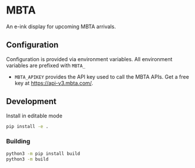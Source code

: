 # MBTA

An e-ink display for upcoming MBTA arrivals.

## Configuration

Configuration is provided via environment variables.
All environment variables are prefixed with `MBTA_`

- `MBTA_APIKEY` provides the API key used to call the MBTA APIs. Get a free key at https://api-v3.mbta.com/.

## Development

Install in editable mode

```sh
pip install -e .
```

### Building

```sh
python3 -m pip install build
python3 -m build
```
